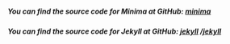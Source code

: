 ##### You can find the source code for Minima at GitHub: [minima](https://github.com/jekyll/minima)

##### You can find the source code for Jekyll at GitHub: [jekyll](https://github.com/jekyll) /[jekyll](https://github.com/jekyll/jekyll)